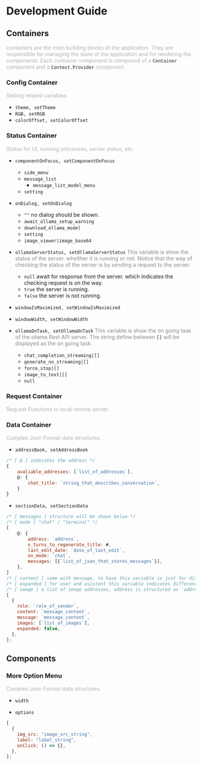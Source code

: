 # Development Guide

## Containers

<span style="opacity: 0.32">containers are the main building blocks of the application. They are responsible for managing the state of the application and for rendering the components. Each container component is composed of a </span>`Container`<span style="opacity: 0.32"> component and a </span>`Context.Provider`<span style="opacity: 0.32"> component. </span>

### Config Container

<span style="opacity: 0.32">Setting related variables.</span>

- `theme, setTheme`
- `RGB, setRGB`
- `colorOffset, setColorOffset`

### Status Container

<span style="opacity: 0.32">Status for UI, running processes, server status, etc.</span>

- `componentOnFocus, setComponentOnFocus`
  - `side_menu`
  - `message_list`
    - `message_list_model_menu`
  - `setting`
- `onDialog, setOnDialog`

  - `""` no dialog should be shown.
  - `await_ollama_setup_warning`
  - `download_ollama_model`
  - `setting`
  - `image_viewer|image_base64`

- `ollamaServerStatus, setOllamaServerStatus`
  <span style="opacity: 0.5">
  This variable is show the status of the server. whelther it is running or not. Notice that the way of checking the status of the server is by sending a request to the server.
  </span>

  - `null` await for response from the server. which indicates the checking request is on the way.
  - `true` the server is running.
  - `false` the server is not running.

- `windowIsMaximized, setWindowIsMaximized`
- `windowWidth, setWindowWidth`

- `ollamaOnTask, setOllamaOnTask` <span style="opacity: 0.5">
  This variable is show the on going task of the ollama Rest API server. The string define between</span> `[]` <span style="opacity: 0.5">will be displayed as the on going task.
  </span>

  - `chat_completion_streaming|[]`
  - `generate_no_streaming|[]`
  - `force_stop|[]`
  - `image_to_text|[]`
  - `null`

### Request Container

<span style="opacity: 0.32">Request Functions to local remote server.</span>

### Data Container

<span style="opacity: 0.32">Complex Json Format data structures.</span>

- `addressBook, setAddressBook`

```js
/* [ @ ] indicates the address */
{
    avaliable_addresses: [`list_of_addresses`],
    @: {
        chat_title: `string_that_describes_conversation`,
    }
}
```

- `sectionData, setSectionData`

```js
/* [ messages ] structure will be shown below */
/* [ mode ] "chat" / "terminal" */
[
    @: {
        address: `address`,
        n_turns_to_regenerate_title: #,
        last_edit_date: `date_of_last_edit`,
        on_mode: `chat`,
        messages: [{`list_of_json_that_stores_messages`}],
    },
]
/* [ content ] same with message, to have this variable is just for different standard APIs */
/* [ expanded ] for user and asistent this variable indicates different thing, for deepseek models if expanded === false, the thought process will be shown */
/* [ image ] a list of image addresses, address is structured as `address_messageIndex_imageIndex` */
[
  {
    role: `role_of_sender`,
    content: `message_content`,
    message: `message_content`,
    images: [`list_of_images`],
    expanded: false,
  },
];
```

## Components

### More Option Menu

<span style="opacity: 0.32">Complex Json Format data structures.</span>

- `width`

- `options`

```js
[
  {
    img_src: "image_src_string",
    label: "label_string",
    onClick: () => {},
  },
];
```
